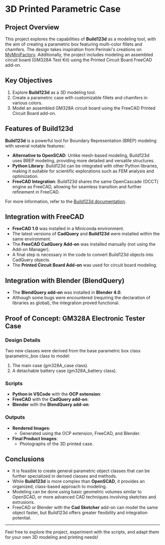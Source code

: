 # 3D Printed Parametric Case

## Project Overview
This project explores the capabilities of **Build123d** as a modeling tool, with the aim of creating a parametric box featuring multi-color fillets and chamfers. The design takes inspiration from Perinski's creations on [MyMiniFactory](https://www.myminifactory.com/users/Perinski). Additionally, the project includes modeling an assembled circuit board (GM328A Test Kit) using the Printed Circuit Board FreeCAD add-on.

## Key Objectives
1. Explore **Build123d** as a 3D modeling tool.
2. Create a parametric case with customizable fillets and chamfers in various colors.
3. Model an assembled GM328A circuit board using the FreeCAD Printed Circuit Board add-on.

## Features of Build123d
**Build123d** is a powerful tool for Boundary Representation (BREP) modeling with several notable features:
- **Alternative to OpenSCAD**: Unlike mesh-based modeling, Build123d uses BREP modeling, providing more detailed and versatile structures.
- **Python Library**: Build123d can be integrated with other Python libraries, making it suitable for scientific explorations such as FEM analysis and optimization.
- **FreeCAD Integration**: Build123d shares the same OpenCascade (OCCT) engine as FreeCAD, allowing for seamless transition and further refinement in FreeCAD.

For more information, refer to the [Build123d documentation](https://build123d.readthedocs.io/en/latest/introduction.html).

## Integration with FreeCAD
- **FreeCAD 1.0** was installed in a Miniconda environment.
- The latest versions of **CadQuery** and **Build123d** were installed within the same environment.
- The **FreeCAD CadQuery Add-on** was installed manually (not using the Add-on Manager).
- A final step is necessary in the code to convert Build123d objects into CadQuery objects.
- The **Printed Circuit Board Add-on** was used for circuit board modeling.

## Integration with Blender (BlendQuery)
- The **BlendQuery add-on** was installed in **Blender 4.0**.
- Although some bugs were encountered (requiring the declaration of libraries as global), the integration proved functional.

## Proof of Concept: GM328A Electronic Tester Case
### Design Details
Two new classes were derived from the base parametric box class (parametric_box class to model:
1. The main case (gm328A_case class).
2. A detachable battery case (gm328A_battery class).

### Scripts
- **Python in VSCode** with the **OCP extension**:
- **FreeCAD** with the **CadQuery add-on**:
- **Blender** with the **BlendQuery add-on**:

### Outputs
- **Rendered Images**:
  - Generated using the OCP extension, FreeCAD, and Blender.
- **Final Product Images**:
  - Photographs of the 3D printed case.

## Conclusions
- It is feasible to create general parametric object classes that can be further specialized in derived classes and methods.
- While **Build123d** is more complex than **OpenSCAD**, it provides an organized, class-based approach to modeling.
- Modeling can be done using basic geometric volumes similar to OpenSCAD, or more advanced CAD techniques involving sketches and extrusions.
- FreeCAD or Blender with the **Cad Sketcher** add-on can model the same object faster, but Build123d offers greater flexibility and integration potential.

---
Feel free to explore the project, experiment with the scripts, and adapt them for your own 3D modeling and printing needs!

